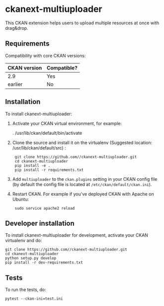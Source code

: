 # ckanext-multiuploader

This CKAN extension helps users to upload multiple resources at once with drag&drop. 


## Requirements

Compatibility with core CKAN versions:

| CKAN version    | Compatible?   |
| --------------- | ------------- |
|  2.9 | Yes    |
| earlier | No |           |


## Installation

To install ckanext-multiuploader:

1. Activate your CKAN virtual environment, for example:

     . /usr/lib/ckan/default/bin/activate

2. Clone the source and install it on the virtualenv (Suggested location: /usr/lib/ckan/default/src)
:

        git clone https://github.com//ckanext-multiuploader.git
        cd ckanext-multiuploader
        pip install -e .
        pip install -r requirements.txt

3. Add `multiuploader` to the `ckan.plugins` setting in your CKAN
   config file (by default the config file is located at
   `/etc/ckan/default/ckan.ini`).

4. Restart CKAN. For example if you've deployed CKAN with Apache on Ubuntu:

        sudo service apache2 reload


## Developer installation

To install ckanext-multiuploader for development, activate your CKAN virtualenv and
do:

    git clone https://github.com//ckanext-multiuploader.git
    cd ckanext-multiuploader
    python setup.py develop
    pip install -r dev-requirements.txt


## Tests

To run the tests, do:

    pytest --ckan-ini=test.ini

